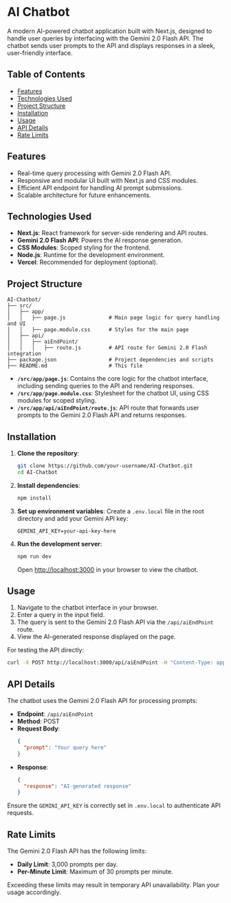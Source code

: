 # AI Chatbot

A modern AI-powered chatbot application built with Next.js, designed to handle user queries by interfacing with the Gemini 2.0 Flash API. The chatbot sends user prompts to the API and displays responses in a sleek, user-friendly interface.

## Table of Contents
- [Features](#features)
- [Technologies Used](#technologies-used)
- [Project Structure](#project-structure)
- [Installation](#installation)
- [Usage](#usage)
- [API Details](#api-details)
- [Rate Limits](#rate-limits)

## Features
- Real-time query processing with Gemini 2.0 Flash API.
- Responsive and modular UI built with Next.js and CSS modules.
- Efficient API endpoint for handling AI prompt submissions.
- Scalable architecture for future enhancements.

## Technologies Used
- **Next.js**: React framework for server-side rendering and API routes.
- **Gemini 2.0 Flash API**: Powers the AI response generation.
- **CSS Modules**: Scoped styling for the frontend.
- **Node.js**: Runtime for the development environment.
- **Vercel**: Recommended for deployment (optional).

## Project Structure
```
AI-Chatbot/
├── src/
│   ├── app/
│   │   ├── page.js              # Main page logic for query handling and UI
│   │   ├── page.module.css      # Styles for the main page
│   ├── api/
│   │   ├── aiEndPoint/
│   │   │   ├── route.js         # API route for Gemini 2.0 Flash integration
├── package.json                 # Project dependencies and scripts
├── README.md                    # This file
```

- **`/src/app/page.js`**: Contains the core logic for the chatbot interface, including sending queries to the API and rendering responses.
- **`/src/app/page.module.css`**: Stylesheet for the chatbot UI, using CSS modules for scoped styling.
- **`/src/app/api/aiEndPoint/route.js`**: API route that forwards user prompts to the Gemini 2.0 Flash API and returns responses.

## Installation
1. **Clone the repository**:
   ```bash
   git clone https://github.com/your-username/AI-Chatbot.git
   cd AI-Chatbot
   ```

2. **Install dependencies**:
   ```bash
   npm install
   ```

3. **Set up environment variables**:
   Create a `.env.local` file in the root directory and add your Gemini API key:
   ```env
   GEMINI_API_KEY=your-api-key-here
   ```

4. **Run the development server**:
   ```bash
   npm run dev
   ```
   Open [http://localhost:3000](http://localhost:3000) in your browser to view the chatbot.

## Usage
1. Navigate to the chatbot interface in your browser.
2. Enter a query in the input field.
3. The query is sent to the Gemini 2.0 Flash API via the `/api/aiEndPoint` route.
4. View the AI-generated response displayed on the page.

For testing the API directly:
```bash
curl -X POST http://localhost:3000/api/aiEndPoint -H "Content-Type: application/json" -d '{"prompt": "Hello, AI!"}'
```

## API Details
The chatbot uses the Gemini 2.0 Flash API for processing prompts:
- **Endpoint**: `/api/aiEndPoint`
- **Method**: POST
- **Request Body**:
  ```json
  {
    "prompt": "Your query here"
  }
  ```
- **Response**:
  ```json
  {
    "response": "AI-generated response"
  }
  ```

Ensure the `GEMINI_API_KEY` is correctly set in `.env.local` to authenticate API requests.

## Rate Limits
The Gemini 2.0 Flash API has the following limits:
- **Daily Limit**: 3,000 prompts per day.
- **Per-Minute Limit**: Maximum of 30 prompts per minute.

Exceeding these limits may result in temporary API unavailability. Plan your usage accordingly.
